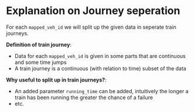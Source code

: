 # Explanation on Journey seperation

For each ````mapped_veh_id````  we will split up the given data in seperate train journeys. 

**Definition of train journey**:
- Data for each ````mapped_veh_id```` is given in some parts that are continuous and some time jumps
- A train journey is a continuous (with relation to time) subset of the data


**Why useful to split up in train journeys?**:
- An added parameter ````running_time```` can be added, intuitively the longer a train has been running the greater the chance of a failure
- etc.

